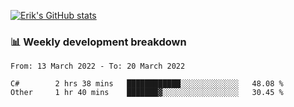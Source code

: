[![Erik's GitHub stats](https://github-readme-stats.vercel.app/api?username=erik-petrov&theme=nightowl&show_icons=true)](https://github.com/anuraghazra/github-readme-stats)

### 📊 Weekly development breakdown
<!--START_SECTION:waka-->

```text
From: 13 March 2022 - To: 20 March 2022

C#        2 hrs 38 mins   ████████████░░░░░░░░░░░░░   48.08 %
Other     1 hr 40 mins    ███████▓░░░░░░░░░░░░░░░░░   30.45 %
```

<!--END_SECTION:waka-->

